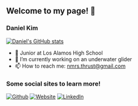 ## Welcome to my page! 👋

### Daniel Kim
[![Daniel's GitHub stats](https://github-readme-stats.vercel.app/api?username=daniel360kim&theme=radical&show_icons=true)](https://github.com/anuraghazra/github-readme-stats)
* 🔭 Junior at Los Alamos High School
* 🌱 I’m currently working on an underwater glider
* 📫 How to reach me: nmrs.thrust@gmail.com

<h3>Some social sites to learn more!</h3>
<p><a href="https://github.com/daniel360kim" target="_blank"><img alt="Github" src="https://img.shields.io/badge/GitHub-%2312100E.svg?&style=for-the-badge&logo=Github&logoColor=white" /></a> <a href="https://www.smalltron.com/" target="_blank"><img alt="Website" src="https://img.shields.io/badge/-Website-blue"  /></a> <a href="https://www.youtube.com/c/NMRocketry" target="_blank"><img alt="LinkedIn" src="https://img.shields.io/youtube/channel/subscribers/UC0VazqJrUQiJGd_Tedn47zA?style=social" /></a> 
</p>
<!--
**daniel360kim/daniel360kim** is a ✨ _special_ ✨ repository because its `README.md` (this file) appears on your GitHub profile.

Here are some ideas to get you started:

- 🔭 I’m currently working on ...
- 🌱 I’m currently learning ...
- 👯 I’m looking to collaborate on ...
- 🤔 I’m looking for help with ...
- 💬 Ask me about ...
- 📫 How to reach me: ...
- 😄 Pronouns: ...
- ⚡ Fun fact: ...
-->
